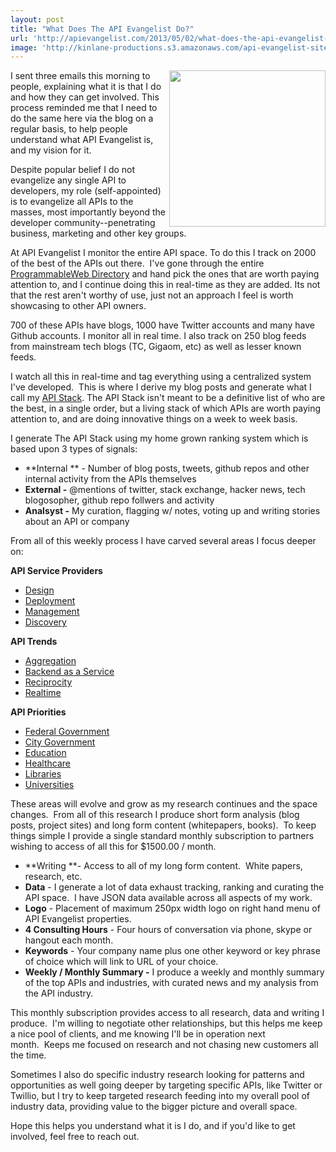 ```yaml
---
layout: post
title: "What Does The API Evangelist Do?"
url: 'http://apievangelist.com/2013/05/02/what-does-the-api-evangelist-do/'
image: 'http://kinlane-productions.s3.amazonaws.com/api-evangelist-site/blog/kin-lane-in-api-we-trust.png'
---
```


<img class="c1" src="https://s3.amazonaws.com/kinlane-productions/kin-lane/kin-lane-in-api-we-trust.png" alt="" width="250" align="right" />

I sent three emails this morning to people, explaining what it is that I do and how they can get involved. This process reminded me that I need to do the same here via the blog on a regular basis, to help people understand what API Evangelist is, and my vision for it.  

Despite popular belief I do not evangelize any single API to developers, my role (self-appointed) is to evangelize all APIs to the masses, most importantly beyond the developer community--penetrating business, marketing and other key groups.

At API Evangelist I monitor the entire API space. To do this I track on 2000 of the best of the APIs out there.  I've gone through the entire [ProgrammableWeb Directory][1] and hand pick the ones that are worth paying attention to, and I continue doing this in real-time as they are added. Its not that the rest aren't worthy of use, just not an approach I feel is worth showcasing to other API owners.

700 of these APIs have blogs, 1000 have Twitter accounts and many have Github accounts. I monitor all in real time. I also track on 250 blog feeds from mainstream tech blogs (TC, Gigaom, etc) as well as lesser known feeds.  

I watch all this in real-time and tag everything using a centralized system I've developed.  This is where I derive my blog posts and generate what I call my [API Stack][2]. The API Stack isn't meant to be a definitive list of who are the best, in a single order, but a living stack of which APIs are worth paying attention to, and are doing innovative things on a week to week basis.

I generate The API Stack using my home grown ranking system which is based upon 3 types of signals: 

  * **Internal ** - Number of blog posts, tweets, github repos and other internal activity from the APIs themselves
  * **External -** @mentions of twitter, stack exchange, hacker news, tech blogosopher, github repo follwers and activity
  * **Analsyst -** My curation, flagging w/ notes, voting up and writing stories about an API or company

From all of this weekly process I have carved several areas I focus deeper on:

**API Service Providers**

  * [Design][3]
  * [Deployment][3]
  * [Management][3]
  * [Discovery][3]

**API Trends**

  * [Aggregation][4]
  * [Backend as a Service][5]
  * [Reciprocity][6]
  * [Realtime][7]

**API Priorities**

  * [Federal Government][8]
  * [City Government][9]
  * [Education][10]
  * [Healthcare][11]
  * [Libraries][12]
  * [Universities][13]

These areas will evolve and grow as my research continues and the space changes.  From all of this research I produce short form analysis (blog posts, project sites) and long form content (whitepapers, books).  To keep things simple I provide a single standard monthly subscription to partners wishing to access of all this for $1500.00 / month.

  * **Writing **\- Access to all of my long form content.  White papers, research, etc.
  * **Data** - I generate a lot of data exhaust tracking, ranking and curating the API space.  I have JSON data available across all aspects of my work.
  * **Logo** - Placement of maximum 250px width logo on right hand menu of API Evangelist properties.
  * **4 Consulting Hours** - Four hours of conversation via phone, skype or hangout each month.
  * **Keywords** - Your company name plus one other keyword or key phrase of choice which will link to URL of your choice.
  * **Weekly / Monthly Summary -** I produce a weekly and monthly summary of the top APIs and industries, with curated news and my analysis from the API industry.

This monthly subscription provides access to all research, data and writing I produce.  I'm willing to negotiate other relationships, but this helps me keep a nice pool of clients, and me knowing I'll be in operation next month.  Keeps me focused on research and not chasing new customers all the time.

Sometimes I also do specific industry research looking for patterns and opportunities as well going deeper by targeting specific APIs, like Twitter or Twillio, but I try to keep targeted research feeding into my overall pool of industry data, providing value to the bigger picture and overall space.

Hope this helps you understand what it is I do, and if you'd like to get involved, feel free to reach out.

   [1]: http://programmableweb.com
   [2]: http://theapistack.com/
   [3]: http://design.apievangelist.com/
   [4]: http://aggregation.apievangelist.com/
   [5]: http://baas.apievangelist.com/
   [6]: http://reciprocity.apievangelist.com/
   [7]: http://realtime.apievangelist.com/
   [8]: http://federal-government.apievangelist.com/
   [9]: http://city-government.apievangelist.com/
   [10]: http://education.apievangelist.com/
   [11]: http://healthcare.apievangelist.com/
   [12]: http://libraries.apievangelist.com/
   [13]: http://university.apievangelist.com/
